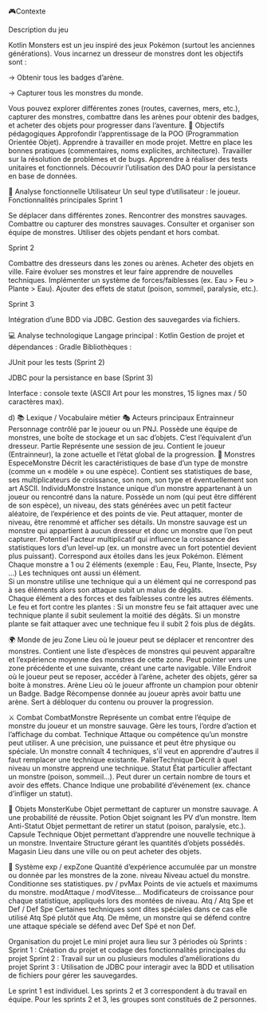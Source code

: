 🎮Contexte 

Description du jeu

Kotlin Monsters est un jeu inspiré des jeux Pokémon (surtout les anciennes générations).
 Vous incarnez un dresseur de monstres dont les objectifs sont :
 
 -> Obtenir tous les badges d’arène.


 -> Capturer tous les monstres du monde.


Vous pouvez explorer différentes zones (routes, cavernes, mers, etc.), capturer des monstres, combattre dans les arènes pour obtenir des badges, et acheter des objets pour progresser dans l’aventure.
🎯 Objectifs pédagogiques 
Approfondir l’apprentissage de la POO (Programmation Orientée Objet).
Apprendre à travailler en mode projet.
Mettre en place les bonnes pratiques (commentaires, noms explicites, architecture).
Travailler sur la résolution de problèmes et de bugs.
Apprendre à réaliser des tests unitaires et fonctionnels.
Découvrir l’utilisation des DAO pour la persistance en base de données.

🔧 Analyse fonctionnelle
Utilisateur
Un seul type d’utilisateur : le joueur.
Fonctionnalités principales
Sprint 1


Se déplacer dans différentes zones.
Rencontrer des monstres sauvages.
Combattre ou capturer des monstres sauvages.
Consulter et organiser son équipe de monstres.
Utiliser des objets pendant et hors combat.


Sprint 2


Combattre des dresseurs dans les zones ou arènes.
Acheter des objets en ville.
Faire évoluer ses monstres et leur faire apprendre de nouvelles techniques.
Implémenter un système de forces/faiblesses (ex. Eau > Feu > Plante > Eau).
Ajouter des effets de statut (poison, sommeil, paralysie, etc.).


Sprint 3


Intégration d’une BDD via JDBC.
Gestion des sauvegardes via fichiers.

💻 Analyse technologique 
Langage principal : Kotlin
Gestion de projet et dépendances : Gradle
Bibliothèques :


JUnit pour les tests (Sprint 2)


JDBC pour la persistance en base (Sprint 3)


Interface : console texte (ASCII Art pour les monstres, 15 lignes max / 50 caractères max).


d) 📚 Lexique / Vocabulaire métier 
🎭 Acteurs principaux
Entrainneur
 Personnage contrôlé par le joueur ou un PNJ. Possède une équipe de monstres, une boîte de stockage et un sac d’objets. C’est l’équivalent d’un dresseur.
Partie
 Représente une session de jeu. Contient le joueur (Entrainneur), la zone actuelle et l’état global de la progression.
🐾 Monstres
EspeceMonstre
 Décrit les caractéristiques de base d’un type de monstre (comme un « modèle » ou une espèce).
 Contient ses statistiques de base, ses multiplicateurs de croissance, son nom, son type et éventuellement son art ASCII.
IndividuMonstre
 Instance unique d’un monstre appartenant à un joueur ou rencontré dans la nature.
 Possède un nom (qui peut être différent de son espèce), un niveau, des stats générées avec un petit facteur aléatoire, de l’expérience et des points de vie.
 Peut attaquer, monter de niveau, être renommé et afficher ses détails.
Un monstre sauvage est un monstre qui appartient à aucun dresseur et donc un monstre que l’on peut capturer.
Potentiel
 Facteur multiplicatif qui influence la croissance des statistiques lors d’un level-up (ex. un monstre avec un fort potentiel devient plus puissant). Correspond aux étoiles dans les jeux Pokémon.
Elément
Chaque monstre a 1 ou 2 éléments (exemple : Eau, Feu, Plante, Insecte, Psy ...) 
Les techniques ont aussi un élément.  
Si un monstre utilise une technique qui a un élément qui ne correspond pas à ses éléments alors son attaque subit un malus de dégâts.  
Chaque élément a des forces et des faiblesses contre les autres éléments. 
Le feu et fort contre les plantes : 
Si un monstre feu se fait attaquer avec une technique plante il subit seulement la moitié des dégâts. 
Si un monstre plante se fait attaquer avec une technique feu il subit 2 fois plus de dégâts. 

🌍 Monde de jeu
Zone
 Lieu où le joueur peut se déplacer et rencontrer des monstres.
 Contient une liste d’espèces de monstres qui peuvent apparaître et l’expérience moyenne des monstres de cette zone.
 Peut pointer vers une zone précédente et une suivante, créant une carte navigable.
Ville 
 Endroit où le joueur peut se reposer, accéder à l’arène, acheter des objets, gérer sa boite à monstres.
Arène 
 Lieu où le joueur affronte un champion pour obtenir un Badge.
Badge 
 Récompense donnée au joueur après avoir battu une arène. Sert à débloquer du contenu ou prouver la progression.

⚔ Combat
CombatMonstre 
 Représente un combat entre l’équipe de monstre du joueur et un monstre sauvage.
 Gère les tours, l’ordre d’action et l’affichage du combat.
Technique 
 Attaque ou compétence qu’un monstre peut utiliser. A une précision, une puissance et peut être physique ou spéciale.
Un monstre connaît 4 techniques, s'il veut en apprendre d'autres il faut remplacer une technique existante.
PalierTechnique
 Décrit à quel niveau un monstre apprend une technique.
Statut 
 État particulier affectant un monstre (poison, sommeil…). Peut durer un certain nombre de tours et avoir des effets.
Chance 
 Indique une probabilité d’événement (ex. chance d’infliger un statut).

🎒 Objets
MonsterKube
 Objet permettant de capturer un monstre sauvage. A une probabilité de réussite.
Potion 
 Objet soignant les PV d’un monstre.
Item Anti-Statut 
 Objet permettant de retirer un statut (poison, paralysie, etc.).
Capsule Technique 
 Objet permettant d’apprendre une nouvelle technique à un monstre.
Inventaire 
 Structure gérant les quantités d’objets possédés.
Magasin
Lieu dans une ville ou on peut acheter des objets.

🧮 Système
exp / expZone
 Quantité d’expérience accumulée par un monstre ou donnée par les monstres de la zone.
niveau
 Niveau actuel du monstre. Conditionne ses statistiques.
pv / pvMax
 Points de vie actuels et maximums du monstre.
modAttaque / modVitesse…
 Modificateurs de croissance pour chaque statistique, appliqués lors des montées de niveau.
Atq / Atq Spe et Def / Def Spe 
Certaines techniques sont dites spéciales dans ce cas elle utilisé Atq Spé plutôt que Atq. De même, un monstre qui se défend contre une attaque spéciale se défend avec Def Spé et non Def.



Organisation du projet 
Le mini projet aura lieu sur 3 périodes où Sprints : 
Sprint 1 :  Création du projet et codage des fonctionnalités principales du projet 
Sprint 2 :  Travail sur un ou plusieurs modules d’améliorations du projet 
Sprint 3 :  Utilisation de JDBC pour interagir avec la BDD et utilisation de fichiers pour gérer les sauvegardes.  

Le sprint 1 est individuel. Les sprints 2 et 3 correspondent à du travail en équipe. 
Pour les sprints 2 et 3, les groupes sont constitués de 2 personnes. 
